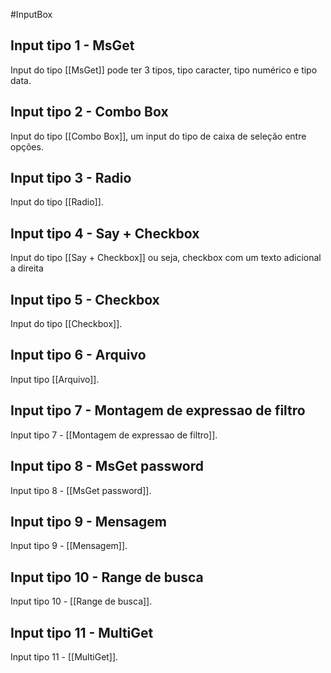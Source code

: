 #InputBox 


Input tipo 1 - MsGet
-----------------------------------
Input do tipo [[MsGet]] pode ter 3 tipos, tipo caracter, tipo numérico e tipo data.

Input tipo 2 - Combo Box
---------------------------------------------
Input do tipo [[Combo Box]], um input do tipo de caixa de seleção entre opções. 

Input tipo 3 - Radio
----------------------------------
Input do tipo [[Radio]].

Input tipo 4 - Say + Checkbox
-----------------------------------------------------
Input do tipo [[Say + Checkbox]] ou seja, checkbox com um texto adicional a direita

Input tipo 5 - Checkbox
------------------------------------------
Input do tipo [[Checkbox]].

Input tipo 6 - Arquivo
--------------------------------------
Input tipo [[Arquivo]].

Input tipo 7 - Montagem de expressao de filtro
-----------------------------------------------------------------------------------
Input tipo 7 - [[Montagem de expressao de filtro]].

Input tipo 8 - MsGet password
-----------------------------------------------------
Input tipo 8 - [[MsGet password]].

Input tipo 9 - Mensagem
--------------------------------------------
Input tipo 9 - [[Mensagem]].

Input tipo 10 - Range de busca
------------------------------------------------------
Input tipo 10 - [[Range de busca]].

Input tipo 11 - MultiGet
-----------------------------------------
Input tipo 11 - [[MultiGet]].







